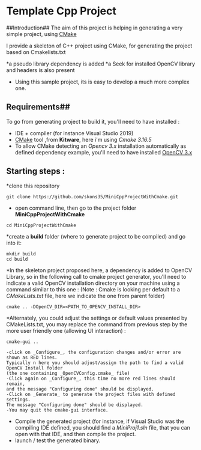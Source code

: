 # Template Cpp Project

##Introduction##
The aim of this project is helping in generating a very simple project,
using [CMake](https://cmake.org/)

I provide a skeleton of C++ project using CMake,
for generating the project based on Cmakelists.txt

*a pseudo library dependency is added
*a Seek for installed OpenCV library and headers is also present


- Using this sample project, its is easy to develop a much more complex one.

## Requirements##
To go from generating project to build it, you'll need to have installed :
- IDE + compiler (for instance Visual Studio 2019)
- [CMake](https://cmake.org/) tool ,from **Kitware**, here i'm using _Cmake 3.16.5_
- To allow CMake detecting an _Opencv 3.x_ installation automatically as defined dependency example,
  you'll need to have installed [OpenCV 3.x](https://opencv.org/releases/)
  
## Starting steps :
*clone this repository
```
git clone https://github.com/skons35/MiniCppProjectWithCmake.git
```
* open command line, then go to the project folder **MiniCppProjectWithCmake**
```
cd MiniCppProjectWithCmake
```
*create a **build** folder (where to generate project to be compiled) and go into it:
```
mkdir build
cd build
```
*In the skeleton project proposed here, a dependency is added to OpenCV Library,
so in the following call to cmake project generator, you'll need to indicate a valid
OpenCV installation directory on your machine using a command similar to this one :
(Note : Cmake is looking per default to a _CMakeLists.txt_ file, here we indicate the
 one from parent folder)
```
cmake .. -DOpenCV_DIR=<PATH_TO_OPENCV_INSTALL_DIR>
```

*Alternately, you could adjust the settings or default values presented by CMakeLists.txt,
you may replace the command from previous step by the more user friendly one (allowing UI interaction) :
```
cmake-gui ..
``` 
	-click on _Configure_, the configuration changes and/or error are shown as RED lines.
	Typically n here you should adjust/assign the path to find a valid OpenCV Install folder
	(the one containing _OpenCVConfig.cmake_ file)
	-Click again on _Configure_, this time no more red lines should remain, 
	and the message "Configuring done" should be displayed. 
	-Click on _Generate_ to generate the project files with defined settings. 
	The message "Configuring done" should be displayed.
	-You may quit the cmake-gui interface.
* Compile the generated project (for instance, if Visual Studio was the compiling IDE defined,
 you should find a _MiniProj1.sln_ file, that you can open with that IDE, and then compile the project.
* launch / test the generated binary.

